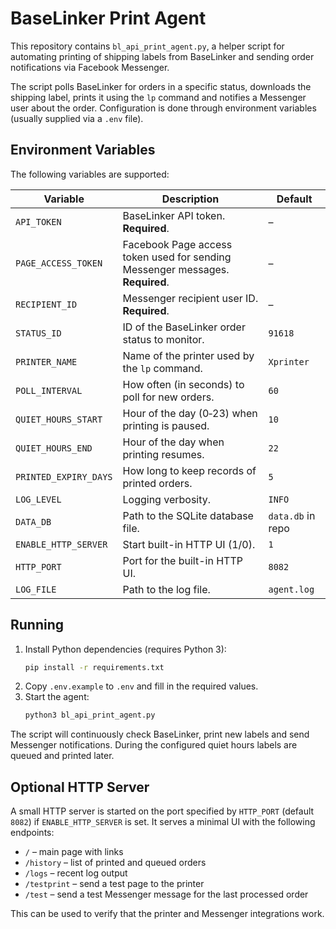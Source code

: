 # BaseLinker Print Agent

This repository contains `bl_api_print_agent.py`, a helper script for automating
printing of shipping labels from BaseLinker and sending order notifications via
Facebook Messenger.

The script polls BaseLinker for orders in a specific status, downloads the
shipping label, prints it using the `lp` command and notifies a Messenger user
about the order. Configuration is done through environment variables (usually
supplied via a `.env` file).

## Environment Variables

The following variables are supported:

| Variable | Description | Default |
| --- | --- | --- |
| `API_TOKEN` | BaseLinker API token. **Required**. | – |
| `PAGE_ACCESS_TOKEN` | Facebook Page access token used for sending Messenger messages. **Required**. | – |
| `RECIPIENT_ID` | Messenger recipient user ID. **Required**. | – |
| `STATUS_ID` | ID of the BaseLinker order status to monitor. | `91618` |
| `PRINTER_NAME` | Name of the printer used by the `lp` command. | `Xprinter` |
| `POLL_INTERVAL` | How often (in seconds) to poll for new orders. | `60` |
| `QUIET_HOURS_START` | Hour of the day (0‑23) when printing is paused. | `10` |
| `QUIET_HOURS_END` | Hour of the day when printing resumes. | `22` |
| `PRINTED_EXPIRY_DAYS` | How long to keep records of printed orders. | `5` |
| `LOG_LEVEL` | Logging verbosity. | `INFO` |
| `DATA_DB` | Path to the SQLite database file. | `data.db` in repo |
| `ENABLE_HTTP_SERVER` | Start built-in HTTP UI (1/0). | `1` |
| `HTTP_PORT` | Port for the built-in HTTP UI. | `8082` |
| `LOG_FILE` | Path to the log file. | `agent.log` |

## Running

1. Install Python dependencies (requires Python 3):
   ```bash
   pip install -r requirements.txt
   ```
2. Copy `.env.example` to `.env` and fill in the required values.
3. Start the agent:
   ```bash
   python3 bl_api_print_agent.py
   ```

The script will continuously check BaseLinker, print new labels and send
Messenger notifications. During the configured quiet hours labels are queued and
printed later.

## Optional HTTP Server

A small HTTP server is started on the port specified by `HTTP_PORT` (default `8082`) if `ENABLE_HTTP_SERVER` is set.
It serves a minimal UI with the following endpoints:

- `/` – main page with links
- `/history` – list of printed and queued orders
- `/logs` – recent log output
- `/testprint` – send a test page to the printer
- `/test` – send a test Messenger message for the last processed order

This can be used to verify that the printer and Messenger integrations work.

